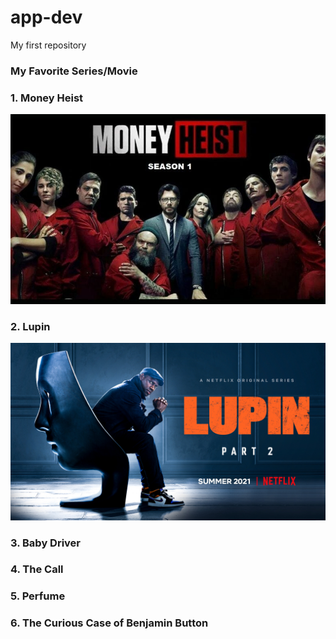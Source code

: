 # app-dev
My first repository

### **My Favorite Series/Movie**

### 1. Money Heist
![Money Heist](https://github.com/jhunmark13/app-dev/blob/main/1_EBRayJT4vgCBGBx7Nn9_6w%402x.jpg)
### 2. Lupin
![lupin](LUPIN_S2_16X9_EN-US.jpg)
### 3. Baby Driver
### 4. The Call
### 5. Perfume
### 6. The Curious Case of Benjamin Button
